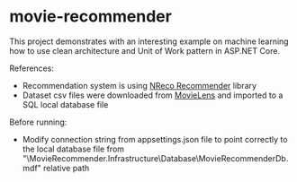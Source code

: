# movie-recommender

This project demonstrates with an interesting example on machine learning how to use clean architecture and Unit of Work pattern in ASP.NET Core.

References:
  - Recommendation system is using <a href="https://github.com/nreco/recommender">NReco Recommender</a> library
  - Dataset csv files were downloaded from <a href="https://grouplens.org/datasets/movielens/">MovieLens</a> and imported to a SQL local database file

Before running:
  - Modify connection string from appsettings.json file to point correctly to the local database file from "\MovieRecommender.Infrastructure\Database\MovieRecommenderDb.mdf" relative path
